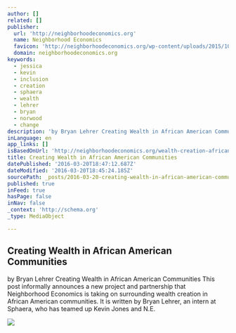 ```yaml
---
author: []
related: []
publisher:
  url: 'http://neighborhoodeconomics.org'
  name: Neighborhood Economics
  favicon: 'http://neighborhoodeconomics.org/wp-content/uploads/2015/10/fav.png'
  domain: neighborhoodeconomics.org
keywords:
  - jessica
  - kevin
  - inclusion
  - creation
  - sphaera
  - wealth
  - lehrer
  - bryan
  - norwood
  - change
description: 'by Bryan Lehrer Creating Wealth in African American Communities This post informally announces a new project and partnership that Neighborhood Economics is taking on surrounding wealth creation in African American communities. It is written by Bryan Lehrer, an intern at Sphaera, who has teamed up Kevin Jones and N.E.'
inLanguage: en
app_links: []
isBasedOnUrl: 'http://neighborhoodeconomics.org/wealth-creation-african-american-communities/'
title: Creating Wealth in African American Communities
datePublished: '2016-03-20T18:47:12.687Z'
dateModified: '2016-03-20T18:45:24.185Z'
sourcePath: _posts/2016-03-20-creating-wealth-in-african-american-communities.md
published: true
inFeed: true
hasPage: false
inNav: false
_context: 'http://schema.org'
_type: MediaObject

---
```

<article style=""><h1>Creating Wealth in African American Communities</h1><p>by Bryan Lehrer Creating Wealth in African American Communities This post informally announces a new project and partnership that Neighborhood Economics is taking on surrounding wealth creation in African American communities. It is written by Bryan Lehrer, an intern at Sphaera, who has teamed up Kevin Jones and N.E.</p><img src="http://neighborhoodeconomics.org/wp-content/uploads/2016/02/Res-exch17-1.jpg" /></article>